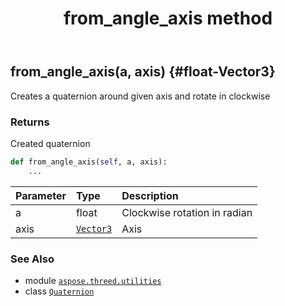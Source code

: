 ﻿---
title: from_angle_axis method
second_title: Aspose.3D for Python via .NET API References
description: 
type: docs
weight: 60
url: /python-net/aspose.threed.utilities/quaternion/from_angle_axis/
is_root: false
---

## from_angle_axis(a, axis) {#float-Vector3}

Creates a quaternion around given axis and rotate in clockwise


### Returns 


Created quaternion


```python
def from_angle_axis(self, a, axis):
    ...
```


| Parameter | Type | Description |
| :- | :- | :- |
| a | float | Clockwise rotation in radian |
| axis | [`Vector3`](/3d/python-net/aspose.threed.utilities/vector3) | Axis |



### See Also
* module [`aspose.threed.utilities`](../../)
* class [`Quaternion`](/3d/python-net/aspose.threed.utilities/quaternion)
